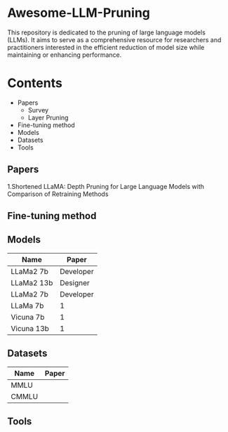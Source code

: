 # Awesome-LLM-Pruning

This repository is dedicated to the pruning of large language models (LLMs). It aims to serve as a comprehensive resource for researchers and practitioners interested in the efficient reduction of model size while maintaining or enhancing performance.

# Contents
- Papers
  - Survey
  - Layer Pruning
- Fine-tuning method
- Models
- Datasets 
- Tools


## Papers


1.Shortened LLaMA: Depth Pruning for Large Language Models with Comparison of Retraining Methods

## Fine-tuning method

## Models
| Name     | Paper         |
|----------|--------------|
| LLaMa2 7b    | Developer    | 
| LLaMa2 13b      | Designer     |
| LLaMa2 7b    | Developer    | 
| LLaMa 7b    | 1    | 
| Vicuna 7b    | 1    | 
| Vicuna 13b    | 1    | 

## Datasets
| Name     | Paper         |
|----------|--------------|
| MMLU    |     | 
| CMMLU      |      |


## Tools







